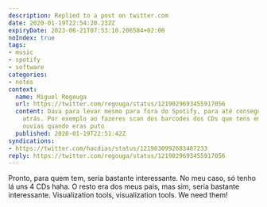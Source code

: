 ```yaml
---
description: Replied to a post on twitter.com
date: 2020-01-19T22:54:20.232Z
expiryDate: 2023-06-21T07:53:10.206584+02:00
noIndex: true
tags:
- music
- spotify
- software
categories:
- notes
context:
  name: Miguel Regouga
  url: https://twitter.com/regouga/status/1219029693455917056
  content: Dava para levar mesmo para fora do Spotify, para até conseguires ir mais
    atrás. Por exemplo ao fazeres scan dos barcodes dos CDs que tens em casa e que
    ouvias quando eras puto
  published: 2020-01-19T22:51:42Z
syndications:
- https://twitter.com/hacdias/status/1219030992683487233
reply: https://twitter.com/regouga/status/1219029693455917056
---
```


Pronto, para quem tem, seria bastante interessante. No meu caso, só tenho lá uns 4 CDs haha. O resto era dos meus pais, mas sim, seria bastante interessante. Visualization tools, visualization tools. We need them!
